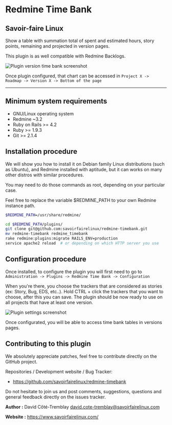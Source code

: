 Redmine Time Bank
=================

Savoir-faire Linux
------------------

Show a table with summation total of spent and estimated hours, story points, remaining and projected in version pages.

This plugin is as well compatible with Redmine Backlogs.

![Plugin version time bank screenshot](https://github.com/savoirfairelinux/redmine-timebank/raw/master/screenshots/version.jpg)

Once plugin configured, that chart can be accessed in `Project X -> Roadmap -> Version X -> Bottom of the page`
___


Minimum system requirements
---------------------------

* GNU/Linux operating system
* Redmine ~3.2
* Ruby on Rails >= 4.2
* Ruby >= 1.9.3
* Git >= 2.1.4


Installation procedure
----------------------

We will show you how to install it on Debian family Linux distributions (such as Ubuntu), and Redmine installed with aptitude, but it can works on many other distros with similar procedures.

You may need to do those commands as root, depending on your particular case.

Feel free to replace the variable $REDMINE_PATH to your own Redmine instance path.

```bash
$REDMINE_PATH=/usr/share/redmine/

cd $REDMINE_PATH/plugins/
git clone git@github.com:savoirfairelinux/redmine-timebank.git
mv redmine-timebank redmine_timebank
rake redmine:plugins:migrate RAILS_ENV=production
service apache2 reload  # or depending on which HTTP server you use

```

Configuration procedure
-----------------------

Once installed, to configure the plugin you will first need to go to `Administration -> Plugins -> Redmine Time Bank -> Configuration`

When you're there, you choose the trackers that are considered as stories (ex: Story, Bug, EDS, etc..). Hold CTRL + click the trackers that you want to choose, after this you can save. The plugin should be now ready to use on all projects that have at least one version.

![Plugin settings screenshot](https://github.com/savoirfairelinux/redmine-timebank/raw/master/screenshots/settings.jpg)

Once configurated, you will be able to access time bank tables in versions pages.


Contributing to this plugin
---------------------------

We absolutely appreciate patches, feel free to contribute directly on the GitHub project.

Repositories / Development website / Bug Tracker:
- https://github.com/savoirfairelinux/redmine-timebank

Do not hesitate to join us and post comments, suggestions, questions and general feedback directly on the issues tracker.

**Author :** David Côté-Tremblay <david.cote-tremblay@savoirfairelinux.com>

**Website :** https://www.savoirfairelinux.com/
